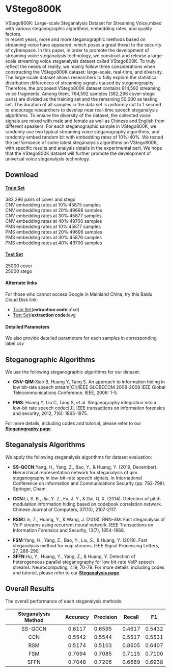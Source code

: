 # VStego800K

VStego800K: Large-scale Steganalysis Dataset for Streaming Voice,mixed with various steganographic algorithms, embedding rates, and quality factors.   
In recent years, more and more steganographic methods based on streaming voice have appeared, which poses a great threat to the security of cyberspace. In this paper, in order to promote the development of streaming voice steganalysis technology, we construct and release a large-scale streaming voice steganalysis dataset called VStego800K. To truly reflect the needs of reality, we mainly follow three considerations when constructing the VStego800K dataset: large-scale, real-time, and diversity. The large-scale dataset allows researchers to fully explore the statistical distribution differences of streaming signals caused by steganography. Therefore, the proposed VStego800K dataset contains 814,592 streaming voice fragments. Among them, 764,592 samples (382,296 cover-stego pairs) are divided as the training set and the remaining 50,000 as testing set. The duration of all samples in the data set is uniformly cut to 1 second to encourage researchers to develop near real-time speech steganalysis algorithms. To ensure the diversity of the dataset, the collected voice signals are mixed with male and female as well as Chinese and English from different speakers. For each steganographic sample in VStego800K, we randomly use two typical streaming voice steganography algorithms, and randomly embed random bit with embedding rates of 10%-40%. We tested the performance of some latest steganalysis algorithms on VStego800K, with specific results and analysis details in the experimental part. We hope that the VStego800K dataset will further promote the development of universal voice steganalysis technology.


## Download

#### [Train Set](https://drive.google.com/drive/folders/1IhpCFH0e5IkMzpm48IzVBDAN2VVnjSKI?usp=sharing) 

382,296 pairs of cover and stego   
CNV embedding rates at 10%:45875 samples   
CNV embedding rates at 20%:49698 samples   
CNV embedding rates at 30%:45877 samples    
CNV embedding rates at 40%:49700 samples  
PMS embedding rates at 10%:45877 samples  
PMS embedding rates at 20%:49696 samples    
PMS embedding rates at 30%:45876 samples    
PMS embedding rates at 40%:49700 samples 

#### [Test Set](https://drive.google.com/drive/folders/1RD7yOHtCgmb8BgP4EDTT3v1d3mV48mmu?usp=sharing) 

25000 cover   
25000 stego 


#### Alternate links

For those who cannot access Google in Mainland China, try this Baidu Cloud Disk link:  

* [Train Set](https://pan.baidu.com/s/1dJtBXQuZnG2eba13tbmnOA)(__extraction code__:a1xd)   
* [ Test Set](https://pan.baidu.com/s/1MREl-doUf2MG4-BuE91P0w)(__extraction code__:levg

#### Detailed Parameters

We also provide detailed parameters for each samples in corresponding label.csv
    

## Steganographic Algorithms 

We use the following steganographic algorithms for our dataset:

* __CNV-QIM__:Xiao B, Huang Y, Tang S. An approach to information hiding in low bit-rate speech stream[C]//IEEE GLOBECOM 2008-2008 IEEE Global Telecommunications Conference. IEEE, 2008: 1-5.

- __PMS__: Huang Y, Liu C, Tang S, et al. Steganography integration into a low-bit rate speech codec[J]. IEEE transactions on information forensics and security, 2012, 7(6): 1865-1875.

For more details, including codes and tutorial, please refer to our __[Steganography page](Steganography)__.

## Steganalysis Algorithms

We apply the following steganalysis algorithms for dataset evaluation: 

* __SS-QCCN__:Yang, H., Yang, Z., Bao, Y., & Huang, Y. (2019, December). Hierarchical representation network for steganalysis of qim steganography in low-bit-rate speech signals. In International Conference on Information and Communications Security (pp. 783-798). Springer, Cham.

- __CCN__:Li, S. B., Jia, Y. Z., Fu, J. Y., & Dai, Q. X. (2014). Detection of pitch modulation information hiding based on codebook correlation network. Chinese Journal of Computers, 37(10), 2107-2117.

* __RSM__:Lin, Z., Huang, Y., & Wang, J. (2018). RNN-SM: Fast steganalysis of VoIP streams using recurrent neural network. IEEE Transactions on Information Forensics and Security, 13(7), 1854-1868. 

- __FSM__:Yang, H., Yang, Z., Bao, Y., Liu, S., & Huang, Y. (2019). Fast steganalysis method for voip streams. IEEE Signal Processing Letters, 27, 286-290.
- __SFFN__:Hu, Y., Huang, Y., Yang, Z., & Huang, Y. Detection of heterogeneous parallel steganography for low bit-rate VoIP speech streams. Neurocomputing, 419, 70-79.
  For more details, including codes and tutorial, please refer to our __[Steganalysis page](Steganalysis)__.

## __Overall Results__

 The overall performance of each steganalysis methods.

| **Steganalysis Method** | Accuracy | Precision | Recall |   F1   |
| :---------------------: | :------: | --------- | ------ | :----: |
|         SS-QCCN         |  0.6117  | 0.6595    | 0.4617 | 0.5432 |
|           CCN           |  0.5542  | 0.5544    | 0.5517 | 0.5531 |
|           RSM           |  0.5174  | 0.5103    | 0.8605 | 0.6407 |
|           FSM           |  0.7094  | 0.7085    | 0.7115 | 0.7100 |
|          SFFN           |  0.7048  | 0.7206    | 0.6689 | 0.6938 |



